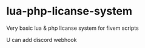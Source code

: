 # lua-php-licanse-system
Very basic lua &amp; php licanse system for fivem scripts

U can add discord webhook
